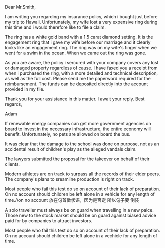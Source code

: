 Dear Mr.Smith,

I am writing you regarding my insurance policy, which i bought just before my trip to Hawaii. Unfortunately, my wife lost a very expensive ring during this time and i would
therefore like to file  a claim.

The ring has a white gold band with a 1.5 carat diamond setting. It is the engagement ring that i gave my wife before our marriage and it clearly looks like an engagement ring.
The ring was on my wife's finger when we went for a swim in the ocean. When we came out the ring was gone.

As you are aware, the policy i sercured with your company covers any lost or damaged property regardless of cause. I have faxed you a receipt from when i purchased the ring, with 
a more detailed and technical description, as well as the full cost. Please send me the paperword required for the reimbursement. The funds can be deposited directly into the account
provided in my file.

Thank you for your assistance in this matter. I await your reply. 
Best regards,

Adam


If renewable energy companies can get more government agencies on board to invest in the necessary infrastructure, the entire economy will benefit.
Unfortunately, no pets are allowed on board the bus.

It was clear that the damage to the school was done on purpose, not as an accidental result of children's play as the alleged vandals claim.

The lawyers submitted the proposal for the takeover on behalf of their clients.

Modern athletes are on track to surpass all the records of their elder peers.
The company's plans to sreamline production is right on track.

Most people who fail this test do so on account of their lack of preparation.
On no account should children be left alone in a vehicle for any length of time.//on no account 放在句首做状语，因为是否定 所以句子要 倒装

A solo traveller must always be on guard when travelling in a new palce.
Those new to the stock market should be on guard against biased advice paid for by companies to attract investors.

Most people who fail this test do so on account of their lack of preparation.
On no account should children be left alone in a vechicle for any length of time.
